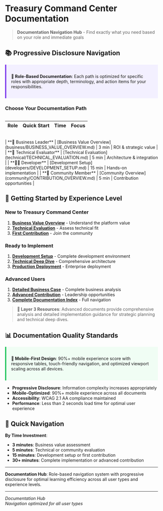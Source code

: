 # Treasury Command Center Documentation

> **Documentation Navigation Hub** - Find exactly what you need based on your role and immediate goals

## 📚 **Progressive Disclosure Navigation**

<div style="background-color: #f3f0ff; border-left: 4px solid #7C3AED; padding: 1rem; margin: 1rem 0; display: block; max-width: 100%; overflow-x: auto;">

**🎯 Role-Based Documentation**: Each path is optimized for specific roles with appropriate depth, terminology, and action items for your responsibilities.

</div>

### **Choose Your Documentation Path**

<div style="overflow-x: auto; margin: 1rem 0;">

| **Role** | **Quick Start** | **Time** | **Focus** |
|----------|-----------------|----------|-----------|

</div>
| **💼 Business Leader** | [Business Value Overview](business/BUSINESS_VALUE_OVERVIEW.md) | 3 min | ROI & strategic value |
| **🔧 Technical Evaluator** | [Technical Evaluation](technical/TECHNICAL_EVALUATION.md) | 5 min | Architecture & integration |
| **👩‍💻 Developer** | [Development Setup](developers/DEVELOPMENT_SETUP.md) | 15 min | Hands-on implementation |
| **🤝 Community Member** | [Community Overview](community/CONTRIBUTION_OVERVIEW.md) | 5 min | Contribution opportunities |

## 🚀 **Getting Started by Experience Level**

### **New to Treasury Command Center**
1. **[Business Value Overview](business/BUSINESS_VALUE_OVERVIEW.md)** - Understand the platform value
2. **[Technical Evaluation](technical/TECHNICAL_EVALUATION.md)** - Assess technical fit
3. **[First Contribution](community/FIRST_CONTRIBUTION.md)** - Join the community

### **Ready to Implement**
1. **[Development Setup](developers/DEVELOPMENT_SETUP.md)** - Complete development environment
2. **[Technical Deep Dive](technical/TECHNICAL_DEEP_DIVE.md)** - Comprehensive architecture
3. **[Production Deployment](deployment/PRODUCTION_DEPLOYMENT.md)** - Enterprise deployment

### **Advanced Users**
1. **[Detailed Business Case](business/DETAILED_BUSINESS_CASE.md)** - Complete business analysis
2. **[Advanced Contribution](community/ADVANCED_CONTRIBUTION.md)** - Leadership opportunities
3. **[Complete Documentation Index](COMPREHENSIVE_DOCUMENTATION_INDEX.md)** - Full navigation

> **🎯 Layer 3 Resources**: Advanced documents provide comprehensive analysis and detailed implementation guidance for strategic planning and technical deep dives.

## 📊 **Documentation Quality Standards**

<div style="background-color: #f0fdf4; border-left: 4px solid #22c55e; padding: 1rem; margin: 1rem 0; display: block; max-width: 100%; overflow-x: auto;">

**📱 Mobile-First Design**: 90%+ mobile experience score with responsive tables, touch-friendly navigation, and optimized viewport scaling across all devices.

</div>

- **Progressive Disclosure**: Information complexity increases appropriately
- **Mobile-Optimized**: 90%+ mobile experience across all documents
- **Accessibility**: WCAG 2.1 AA compliance maintained
- **Performance**: Less than 2 seconds load time for optimal user experience

## 🎯 **Quick Navigation**

**By Time Investment**:
- **3 minutes**: Business value assessment
- **5 minutes**: Technical or community evaluation
- **15 minutes**: Development setup or first contribution
- **30+ minutes**: Complete implementation or advanced contribution

---

**Documentation Hub**: Role-based navigation system with progressive disclosure for optimal learning efficiency across all user types and experience levels.

---

*Documentation Hub*  
*Navigation optimized for all user types*